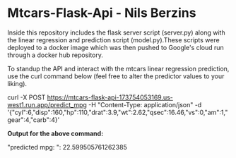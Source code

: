 # Mtcars-Flask-Api - Nils Berzins

Inside this repository includes the flask server script (server.py) along with the linear regression and prediction script (model.py).These scripts were deployed to a docker image which was then pushed to Google's cloud run through a docker hub repository.  

To standup the API and interact with the mtcars linear regression prediction, use the curl command below (feel free to alter the predictor values to your liking). 


curl -X POST https://mtcars-flask-api-173754053169.us-west1.run.app/predict_mpg   -H "Content-Type: application/json"   -d '{"cyl":6,"disp":160,"hp":110,"drat":3.9,"wt":2.62,"qsec":16.46,"vs":0,"am":1,"gear":4,"carb":4}'

**Output for the above command:**

"predicted mpg: ": 22.599505761262385



